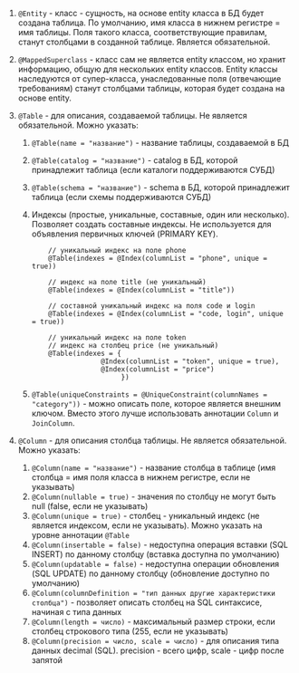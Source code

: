 1. `@Entity` - класс - сущность, на основе entity класса в БД будет создана таблица. По умолчанию, имя класса в нижнем
   регистре = имя таблицы. Поля такого класса, соответствующие правилам, станут столбцами в созданной таблице. Является
   обязательной.

2. `@MappedSuperclass` - класс сам не является entity классом, но хранит информацию, общую для нескольких entity
   классов.
   Entity классы наследуются от супер-класса, унаследованные поля (отвечающие требованиям) станут столбцами таблицы,
   которая будет создана на основе entity.

3. `@Table` - для описания, создаваемой таблицы. Не является обязательной. Можно указать:

    1) `@Table(name = "название")` - название таблицы, создаваемой в БД
    2) `@Table(catalog = "название")` - catalog в БД, которой принадлежит таблица (если каталоги поддерживаются СУБД)
    3) `@Table(schema = "название")` - schema в БД, которой принадлежит таблица (если схемы поддерживаются СУБД)
    4) Индексы (простые, уникальные, составные, один или несколько). Позволяет создать составные индексы. Не
       используется
       для объявления первичных ключей (PRIMARY KEY).

               // уникальный индекс на поле phone
               @Table(indexes = @Index(columnList = "phone", unique = true)) 

               // индекс на поле title (не уникальный) 
               @Table(indexes = @Index(columnList = "title")) 

               // составной уникальный индекс на поля code и login
               @Table(indexes = @Index(columnList = "code, login", unique = true)) 

               // уникальный индекс на поле token
               // индекс на столбец price (не уникальный) 
               @Table(indexes = {
                            @Index(columnList = "token", unique = true),
                            @Index(columnList = "price")
                                 })

    5) `@Table(uniqueConstraints = @UniqueConstraint(columnNames = "category"))` - можно описать поле, которое является
       внешним ключом. Вместо этого лучше использовать аннотации `Column` и `JoinColumn`.

4. `@Column` - для описания столбца таблицы. Не является обязательной. Можно указать:
    1) `@Column(name = "название")` - название столбца в таблице (имя столбца = имя поля класса в нижнем регистре, если
       не указывать)
    2) `@Column(nullable = true)` - значения по столбцу не могут быть null (false, если не указывать)
    3) `@Column(unique = true)` - столбец - уникальный индекс (не является индексом, если не указывать). Можно указать
       на уровне аннотации `@Table`
    4) `@Column(insertable = false)` - недоступна операция вставки (SQL INSERT) по данному столбцу (вставка доступна по
       умолчанию)
    5) `@Column(updatable = false)` - недоступна операции обновления (SQL UPDATE) по данному столбцу (обновление
       доступно по умолчанию)
    6) `@Column(columnDefinition = "тип данных другие характеристики столбца")` - позволяет описать столбец на SQL
       синтаксисе, начиная с типа данных
    7) `@Column(length = число)` - максимальный размер строки, если столбец строкового типа (255, если не указывать)
    8) `@Column(precision = число, scale = число)` - для описания типа данных decimal (SQL). precision - всего цифр,
       scale - цифр после запятой
     


